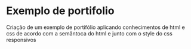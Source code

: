 # Exemplo de portifolio
 Criação de um exemplo de portifólio aplicando conhecimentos de html e css de acordo com a semântoca do html e junto com o style do css responsivos
